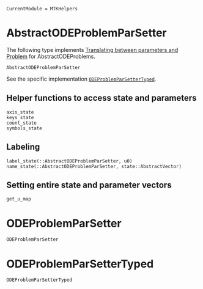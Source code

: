 ```@meta
CurrentModule = MTKHelpers
```

# AbstractODEProblemParSetter

The following type implements [Translating between parameters and Problem](@ref)
for AbstractODEProblems.

```@docs
AbstractODEProblemParSetter
```

See the specific implementation [`ODEProblemParSetterTyped`](@ref). 


## Helper functions to access state and parameters
```@docs
axis_state
keys_state
count_state
symbols_state
```

## Labeling 
```@docs
label_state(::AbstractODEProblemParSetter, u0)
name_state(::AbstractODEProblemParSetter, state::AbstractVector)
```

## Setting entire state and parameter vectors
```@docs
get_u_map
```

# ODEProblemParSetter

```@docs
ODEProblemParSetter
```
# ODEProblemParSetterTyped

```@docs
ODEProblemParSetterTyped
```



